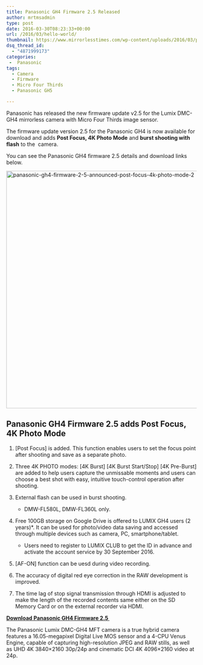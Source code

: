 ```yaml
---
title: Panasonic GH4 Firmware 2.5 Released
author: mrtmsadmin
type: post
date: 2016-03-30T08:23:33+00:00
url: /2016/03/hello-world/
thumbnail: https://www.mirrorlesstimes.com/wp-content/uploads/2016/03/panasonic-gh4-firmware-2-5-announced-post-focus-4k-photo-mode-2.jpg
dsq_thread_id:
  - "4871999173"
categories:
 -  Panasonic 
tags:
  - Camera
  - Firmware
  - Micro Four Thirds
  - Panasonic GH5

---
```

Panasonic has released the new firmware update v2.5 for the Lumix DMC-GH4 mirrorless camera with Micro Four Thirds image sensor.

The firmware update version 2.5 for the Panasonic GH4 is now available for download and adds **Post Focus, 4K Photo Mode** and **burst shooting with flash** to the  camera.

You can see the Panasonic GH4 firmware 2.5 details and download links below.<!--more-->

<img class="alignnone wp-image-5 size-large" src="https://i2.wp.com/www.mirrorlesstimes.com/wp-content/uploads/2016/03/panasonic-gh4-firmware-2-5-announced-post-focus-4k-photo-mode-2.jpg?resize=600%2C628&#038;ssl=1" alt="panasonic-gh4-firmware-2-5-announced-post-focus-4k-photo-mode-2" width="600" height="628" srcset="https://i2.wp.com/www.mirrorlesstimes.com/wp-content/uploads/2016/03/panasonic-gh4-firmware-2-5-announced-post-focus-4k-photo-mode-2.jpg?resize=979%2C1024&ssl=1 979w, https://i2.wp.com/www.mirrorlesstimes.com/wp-content/uploads/2016/03/panasonic-gh4-firmware-2-5-announced-post-focus-4k-photo-mode-2.jpg?resize=287%2C300&ssl=1 287w, https://i2.wp.com/www.mirrorlesstimes.com/wp-content/uploads/2016/03/panasonic-gh4-firmware-2-5-announced-post-focus-4k-photo-mode-2.jpg?resize=768%2C803&ssl=1 768w, https://i2.wp.com/www.mirrorlesstimes.com/wp-content/uploads/2016/03/panasonic-gh4-firmware-2-5-announced-post-focus-4k-photo-mode-2.jpg?w=1000&ssl=1 1000w" sizes="(max-width: 600px) 100vw, 600px" data-recalc-dims="1" /> 

## Panasonic GH4 Firmware 2.5 adds Post Focus, 4K Photo Mode

  1. [Post Focus] is added. This function enables users to set the focus point after shooting and save as a separate photo.
  2. Three 4K PHOTO modes: \[4K Burst\] \[4K Burst Start/Stop\] [4K Pre-Burst] are added to help users capture the unmissable moments and users can choose a best shot with easy, intuitive touch-control operation after shooting.
  3. External flash can be used in burst shooting. <div>
      * DMW-FL580L, DMW-FL360L only.
    </div>

  4. Free 100GB storage on Google Drive is offered to LUMIX GH4 users (2 years)*. It can be used for photo/video data saving and accessed through multiple devices such as camera, PC, smartphone/tablet. <div>
      * Users need to register to LUMIX CLUB to get the ID in advance and activate the account service by 30 September 2016.
    </div>

  5. [AF-ON] function can be uesd during video recording.
  6. The accuracy of digital red eye correction in the RAW development is improved.
  7. The time lag of stop signal transmission through HDMI is adjusted to make the length of the recorded contents same either on the SD Memory Card or on the external recorder via HDMI.

**<a href="http://av.jpn.support.panasonic.com/support/global/cs/dsc/download/fts/dl/gh4.html" target="_blank">Download Panasonic GH4 Firmware 2.5 </a>**

The Panasonic Lumix DMC-GH4 MFT camera is a true hybrid camera features a 16.05-megapixel Digital Live MOS sensor and a 4-CPU Venus Engine, capable of capturing high-resolution JPEG and RAW stills, as well as UHD 4K 3840×2160 30p/24p and cinematic DCI 4K 4096×2160 video at 24p.
